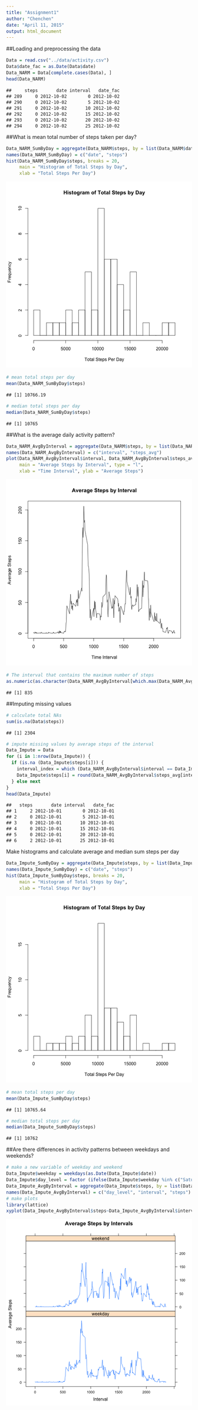 ```yaml
---
title: "Assignment1"
author: "Chenchen"
date: "April 11, 2015"
output: html_document
---
```

  
##Loading and preprocessing the data

```r
Data = read.csv("../data/activity.csv")
Data$date_fac = as.Date(Data$date)
Data_NARM = Data[complete.cases(Data), ]
head(Data_NARM)
```

```
##     steps       date interval   date_fac
## 289     0 2012-10-02        0 2012-10-02
## 290     0 2012-10-02        5 2012-10-02
## 291     0 2012-10-02       10 2012-10-02
## 292     0 2012-10-02       15 2012-10-02
## 293     0 2012-10-02       20 2012-10-02
## 294     0 2012-10-02       25 2012-10-02
```

##What is mean total number of steps taken per day?

```r
Data_NARM_SumByDay = aggregate(Data_NARM$steps, by = list(Data_NARM$date_fac), sum)
names(Data_NARM_SumByDay) = c("date", "steps")
hist(Data_NARM_SumByDay$steps, breaks = 20, 
     main = "Histogram of Total Steps by Day",
     xlab = "Total Steps Per Day")
```

![plot of chunk unnamed-chunk-2](figure/unnamed-chunk-2-1.png) 

```r
# mean total steps per day
mean(Data_NARM_SumByDay$steps)
```

```
## [1] 10766.19
```

```r
# median total steps per day
median(Data_NARM_SumByDay$steps)
```

```
## [1] 10765
```

##What is the average daily activity pattern?

```r
Data_NARM_AvgByInterval = aggregate(Data_NARM$steps, by = list(Data_NARM$interval), mean)
names(Data_NARM_AvgByInterval) = c("interval", "steps_avg")
plot(Data_NARM_AvgByInterval$interval, Data_NARM_AvgByInterval$steps_avg,
     main = "Average Steps by Interval", type = "l", 
     xlab = "Time Interval", ylab = "Average Steps")
```

![plot of chunk unnamed-chunk-3](figure/unnamed-chunk-3-1.png) 

```r
# The interval that contains the maximum number of steps
as.numeric(as.character(Data_NARM_AvgByInterval[which.max(Data_NARM_AvgByInterval$steps_avg), "interval"]))
```

```
## [1] 835
```

##Imputing missing values

```r
# calculate total NAs
sum(is.na(Data$steps))
```

```
## [1] 2304
```

```r
# impute missing values by average steps of the interval
Data_Impute = Data
for (i in 1:nrow(Data_Impute)) {
  if (is.na (Data_Impute$steps[i])) {
    interval_index = which (Data_NARM_AvgByInterval$interval == Data_Impute$interval[i])
    Data_Impute$steps[i] = round(Data_NARM_AvgByInterval$steps_avg[interval_index], 0)
  } else next
}
head(Data_Impute)
```

```
##   steps       date interval   date_fac
## 1     2 2012-10-01        0 2012-10-01
## 2     0 2012-10-01        5 2012-10-01
## 3     0 2012-10-01       10 2012-10-01
## 4     0 2012-10-01       15 2012-10-01
## 5     0 2012-10-01       20 2012-10-01
## 6     2 2012-10-01       25 2012-10-01
```
Make histograms and calculate average and median sum steps per day

```r
Data_Impute_SumByDay = aggregate(Data_Impute$steps, by = list(Data_Impute$date_fac), sum)
names(Data_Impute_SumByDay) = c("date", "steps")
hist(Data_Impute_SumByDay$steps, breaks = 20, 
     main = "Histogram of Total Steps by Day",
     xlab = "Total Steps Per Day")
```

![plot of chunk unnamed-chunk-6](figure/unnamed-chunk-6-1.png) 

```r
# mean total steps per day
mean(Data_Impute_SumByDay$steps)
```

```
## [1] 10765.64
```

```r
# median total steps per day
median(Data_Impute_SumByDay$steps)
```

```
## [1] 10762
```
##Are there differences in activity patterns between weekdays and weekends?

```r
# make a new variable of weekday and weekend 
Data_Impute$weekday = weekdays(as.Date(Data_Impute$date))
Data_Impute$day_level = factor (ifelse(Data_Impute$weekday %in% c("Saturday", "Sunday"), "weekend", "weekday"))
Data_Impute_AvgByInterval = aggregate(Data_Impute$steps, by = list(Data_Impute$day_level, Data_Impute$interval), mean)
names(Data_Impute_AvgByInterval) = c("day_level", "interval", "steps")
# make plots
library(lattice)
xyplot(Data_Impute_AvgByInterval$steps~Data_Impute_AvgByInterval$interval|Data_Impute_AvgByInterval$day_level, type = "l", scales = list(x = list(tick.number =4)), layout = c(1,2), xlab = "Interval", ylab = "Average Steps", main = "Average Steps by Intervals")
```

![plot of chunk unnamed-chunk-7](figure/unnamed-chunk-7-1.png) 
